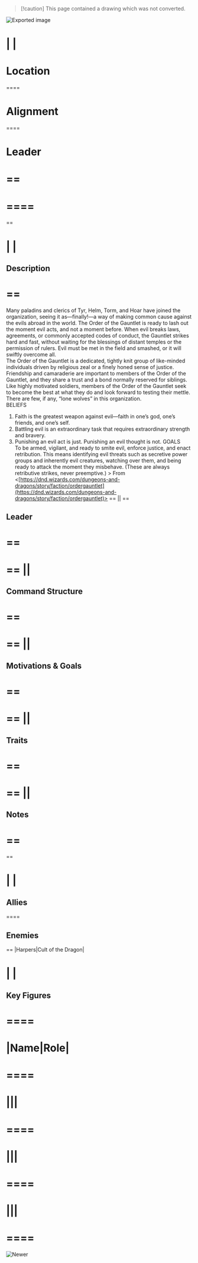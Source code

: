 > [!caution] This page contained a drawing which was not converted.   

![Exported image](Exported%20image%2020240725171703-0.octet-stream)
    
|
|
==
# Location
====
# Alignment
====
# Leader
==
==  
====  
====  
==
 
|
|
==
## Description
==
==
Many paladins and clerics of Tyr, Helm, Torm, and Hoar have joined the organization, seeing it as—finally!—a way of making common cause against the evils abroad in the world. The Order of the Gauntlet is ready to lash out the moment evil acts, and not a moment before. When evil breaks laws, agreements, or commonly accepted codes of conduct, the Gauntlet strikes hard and fast, without waiting for the blessings of distant temples or the permission of rulers. Evil must be met in the field and smashed, or it will swiftly overcome all.  
The Order of the Gauntlet is a dedicated, tightly knit group of like-minded individuals driven by religious zeal or a finely honed sense of justice. Friendship and camaraderie are important to members of the Order of the Gauntlet, and they share a trust and a bond normally reserved for siblings. Like highly motivated soldiers, members of the Order of the Gauntlet seek to become the best at what they do and look forward to testing their mettle. There are few, if any, “lone wolves” in this organization.  
BELIEFS
1. Faith is the greatest weapon against evil—faith in one’s god, one’s friends, and one’s self.
2. Battling evil is an extraordinary task that requires extraordinary strength and bravery.
3. Punishing an evil act is just. Punishing an evil thought is not.
GOALS  
To be armed, vigilant, and ready to smite evil, enforce justice, and enact retribution. This means identifying evil threats such as secretive power groups and inherently evil creatures, watching over them, and being ready to attack the moment they misbehave. (These are always retributive strikes, never preemptive.) > From <[https://dnd.wizards.com/dungeons-and-dragons/story/faction/ordergauntlet](https://dnd.wizards.com/dungeons-and-dragons/story/faction/ordergauntlet)>   ==
||
==
## Leader
==
==  
==
||
==
## Command Structure
==
==  
==
||
==
## Motivations & Goals
==
==  
==
||
==
## Traits
==
==  
==
||
==
## Notes
==
==  
==

|
|
==
## Allies
====
## Enemies
==
|Harpers|Cult of the Dragon|
 
|
|
==
## Key Figures
====  
==
|**Name**|**Role**|
==  
====  
==
|||
==  
====  
==
|||
==  
====  
==
|||
==  
====  
==

![Newer](Exported%20image%2020240725171703-1.png)